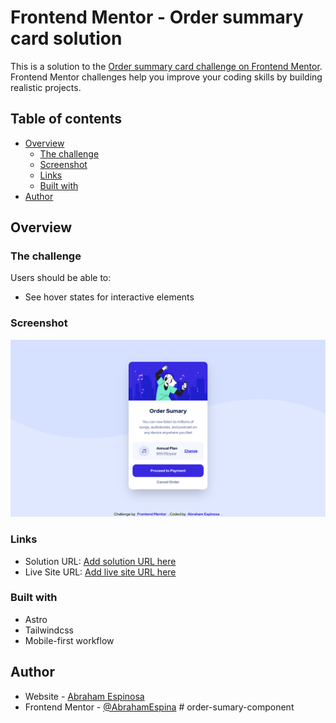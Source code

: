 # Frontend Mentor - Order summary card solution

This is a solution to the [Order summary card challenge on Frontend Mentor](https://www.frontendmentor.io/challenges/order-summary-component-QlPmajDUj). Frontend Mentor challenges help you improve your coding skills by building realistic projects. 

## Table of contents

- [Overview](#overview)
  - [The challenge](#the-challenge)
  - [Screenshot](#screenshot)
  - [Links](#links)
  - [Built with](#built-with)
- [Author](#author)

## Overview

### The challenge

Users should be able to:

- See hover states for interactive elements

### Screenshot

![](./screenshot.png)

### Links

- Solution URL: [Add solution URL here](https://github.com/AbrahamEspina/order-sumary-component)
- Live Site URL: [Add live site URL here](https://abraham-portfolio-2022.netlify.app/)

### Built with

- Astro
- Tailwindcss
- Mobile-first workflow

## Author

- Website - [Abraham Espinosa](https://www.your-site.com)
- Frontend Mentor - [@AbrahamEspina](https://www.frontendmentor.io/profile/yourusername)
#   o r d e r - s u m a r y - c o m p o n e n t 
 
 